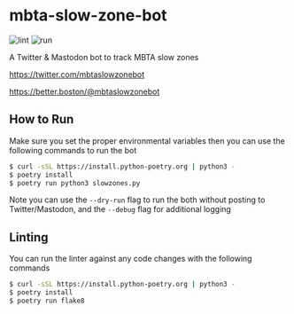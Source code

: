 # mbta-slow-zone-bot
![lint](https://github.com/transitmatters/mbta-slow-zone-bot/workflows/lint/badge.svg?branch=main)
![run](https://github.com/transitmatters/mbta-slow-zone-bot/workflows/run/badge.svg?branch=main)

A Twitter & Mastodon bot to track MBTA slow zones

https://twitter.com/mbtaslowzonebot

https://better.boston/@mbtaslowzonebot

## How to Run

Make sure you set the proper environmental variables then you can use the following commands to run the bot

```bash
$ curl -sSL https://install.python-poetry.org | python3 -
$ poetry install
$ poetry run python3 slowzones.py
```

Note you can use the `--dry-run` flag to run the both without posting to Twitter/Mastodon, and the `--debug` flag for additional logging

## Linting

You can run the linter against any code changes with the following commands

```bash
$ curl -sSL https://install.python-poetry.org | python3 -
$ poetry install
$ poetry run flake8
```
